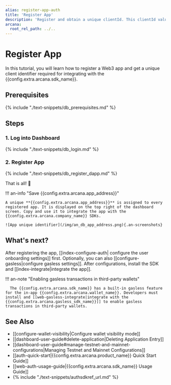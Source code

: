 ```yaml
---
alias: register-app-auth
title: 'Register App'
description: 'Register and obtain a unique clientId. This clientId value is used to integrate the app with the Arcana SDKs. Use the dashboard to configure SDK usage settings.'
arcana:
  root_rel_path: ../..
---
```


# Register App

In this tutorial, you will learn how to register a Web3 app and get a unique client identifier required for integrating with the {{config.extra.arcana.sdk_name}}.

## Prerequisites

{% include "./text-snippets/db_prerequisites.md" %}

## Steps

### 1. Log into Dashboard

{% include "./text-snippets/db_login.md" %}

### 2. Register App

{% include "./text-snippets/db_register_dapp.md" %}

That is all! 🎉

!!! an-info "Save {{config.extra.arcana.app_address}}"

    A unique **{{config.extra.arcana.app_address}}** is assigned to every registered app. It is displayed on the top right of the dashboard screen. Copy and use it to integrate the app with the {{config.extra.arcana.company_name}} SDKs.

    ![App unique identifier](/img/an_db_app_address.png){.an-screenshots} 

## What's next?

After registering the app, [[index-configure-auth| configure the user onboarding settings]] first. Optionally, you can also [[configure-gasless|configure gasless settings]]. After configurations, install the SDK and [[index-integrate|integrate the app]].

!!! an-note "Enabling gasless transactions in third-party wallets"

      The {{config.extra.arcana.sdk_name}} has a built-in gasless feature for the in-app {{config.extra.arcana.wallet_name}}. Developers must install and [[web-gasless-integrate|integrate with the {{config.extra.arcana.gasless_sdk_name}}]] to enable gasless transactions in third-party wallets.

## See Also

* [[configure-wallet-visibility|Configure wallet visibility mode]]
* [[dashboard-user-guide#delete-application|Deleting Application Entry]]
* [[dashboard-user-guide#manage-testnet-and-mainnet-configurations|Managing Testnet and Mainnet Configurations]]
* [[auth-quick-start|{{config.extra.arcana.product_name}} Quick Start Guide]] 
* [[web-auth-usage-guide|{{config.extra.arcana.sdk_name}} Usage Guide]]
* {% include "./text-snippets/authsdkref_url.md" %}
